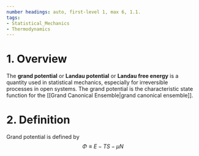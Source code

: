 ```yaml
---
number headings: auto, first-level 1, max 6, 1.1.
tags:
- Statistical_Mechanics
- Thermodynamics
---
```


# 1. Overview

The **grand potential** or **Landau potential** or **Landau free energy** is a quantity used in statistical mechanics, especially for irreversible processes in open systems. The grand potential is the characteristic state function for the [[Grand Canonical Ensemble|grand canonical ensemble]].

# 2. Definition

Grand potential is defined by
$$
\Phi \equiv E - TS -\mu N
$$
